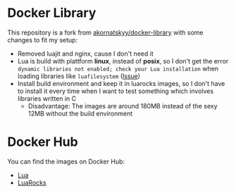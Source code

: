 # Docker Library

This repository is a fork from [akornatskyy/docker-library](https://github.com/akornatskyy/docker-library) with some changes to fit my setup:

* Removed luajit and nginx, cause I don't need it
* Lua is build with plattform **linux**, instead of **posix**, so I don't get the error `dynamic libraries not enabled; check your Lua installation` when loading libraries like `luafilesystem` ([Issue](https://github.com/akornatskyy/docker-library/issues/1))
* Install build environment and keep it in luarocks images, so I don't have to install it every time when I want to test something which involves libraries written in C
   * Disadvantage: The images are around 180MB instead of the sexy 12MB without the build environment

# Docker Hub

You can find the images on Docker Hub:
* [Lua](https://hub.docker.com/r/imolein/lua)
* [LuaRocks](https://hub.docker.com/r/imolein/luarocks)